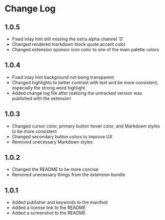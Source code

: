 # Change Log

## 1.0.5

- Fixed inlay hint still missing the extra alpha channel '0'
- Changed rendered markdown block quote accent color
- Changed extension sponsor icon color to one of the main palette colors

## 1.0.4

- Fixed inlay hint background not being transparent
- Changed highlights to better contrast with text and be more consistent, especially the strong word highlight
- Added change log file after realizing the untracked version was published with the extension

## 1.0.3

- Changed cursor color, primary button hover color, and Markdown styles to be more consistent
- Changed secondary button colors to improve UX
- Removed unecessary Markdown styles

## 1.0.2

- Changed the README to be more concise
- Removed unecessary things from the extension bundle

## 1.0.1

- Added publisher and keywords to the manifest
- Added a license link to the README
- Added a screenshot to the README